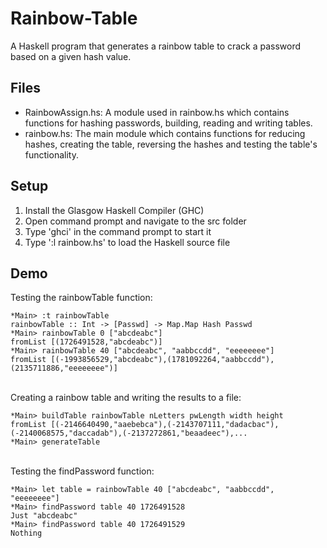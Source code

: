 # Rainbow-Table
A Haskell program that generates a rainbow table to crack a password based on a given hash value.

## Files
- RainbowAssign.hs: A module used in rainbow.hs which contains functions for hashing passwords, building, reading and writing tables. <br>
- rainbow.hs: The main module which contains functions for reducing hashes, creating the table, reversing the hashes and testing the table's functionality. <br>

## Setup
1. Install the Glasgow Haskell Compiler (GHC) <br>
2. Open command prompt and navigate to the src folder <br>
3. Type 'ghci' in the command prompt to start it <br>
4. Type ':l rainbow.hs' to load the Haskell source file

## Demo
Testing the rainbowTable function:
```
*Main> :t rainbowTable 
rainbowTable :: Int -> [Passwd] -> Map.Map Hash Passwd 
*Main> rainbowTable 0 ["abcdeabc"] 
fromList [(1726491528,"abcdeabc")] 
*Main> rainbowTable 40 ["abcdeabc", "aabbccdd", "eeeeeeee"] 
fromList [(-1993856529,"abcdeabc"),(1781092264,"aabbccdd"),(2135711886,"eeeeeeee")] 
```
\
Creating a rainbow table and writing the results to a file: 
```
*Main> buildTable rainbowTable nLetters pwLength width height 
fromList [(-2146640490,"aaebebca"),(-2143707111,"dadacbac"),(-2140068575,"daccadab"),(-2137272861,"beaadeec"),...
*Main> generateTable
```
\
Testing the findPassword function:
```
*Main> let table = rainbowTable 40 ["abcdeabc", "aabbccdd", "eeeeeeee"]
*Main> findPassword table 40 1726491528
Just "abcdeabc"
*Main> findPassword table 40 1726491529
Nothing
```
